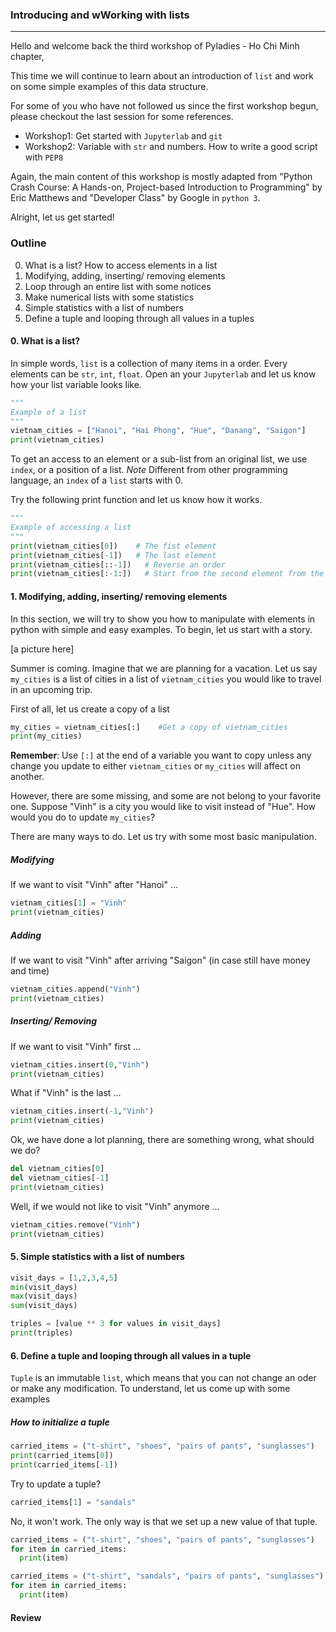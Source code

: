 ### Introducing and wWorking with lists
---
Hello and welcome back the third workshop of Pyladies - Ho Chi Minh chapter,

This time we will continue to learn about an introduction of `list` and work on some simple examples of this data structure.

For some of you who have not followed us since the first workshop begun, please checkout the last session for some references.

* Workshop1: Get started with `Jupyterlab` and `git`
* Workshop2: Variable with `str` and numbers. How to write a good script with `PEP8`

Again, the main content of this workshop is mostly adapted from "Python Crash Course: A Hands-on, Project-based Introduction to Programming" by Eric Matthews and "Developer Class" by Google in `python 3`.

Alright, let us get started!

### Outline
0. What is a list? How to access elements in a list
1. Modifying, adding, inserting/ removing elements
3. Loop through an entire list with some notices
4. Make numerical lists with some statistics
5. Simple statistics with a list of numbers
6. Define a tuple and looping through all values in a tuples


#### 0. What is a list?
In simple words, `list` is a collection of many items in a order. Every elements can be `str`, `int`, `float`. Open an your `Jupyterlab` and let us know how your list variable looks like.
```python
"""
Example of a list
"""
vietnam_cities = ["Hanoi", "Hai Phong", "Hue", "Danang", "Saigon"]
print(vietnam_cities)
```
To get an access to an element or a sub-list from an original list, we use `index`, or a position of a list. *Note* Different from other programming language, an `index` of a `list` starts with 0.

Try the following print function and let us know how it works.

```python
"""
Example of accessing a list
"""
print(vietnam_cities[0])    # The fist element
print(vietnam_cities[-1])   # The last element
print(vietnam_cities[::-1])   # Reverse an order
print(vietnam_cities[:-1:])   # Start from the second element from the last
```
#### 1. Modifying, adding, inserting/ removing elements

In this section, we will try to show you how to manipulate with elements in python with simple and easy examples. To begin, let us start with a story.

[a picture here]

Summer is coming. Imagine that we are planning for a vacation. Let us say `my_cities` is a list of cities in a list of `vietnam_cities` you would like to travel in an upcoming trip.

First of all, let us create a copy of a list

```python
my_cities = vietnam_cities[:]    #Get a copy of vietnam_cities
print(my_cities)
```
**Remember**: Use `[:]` at the end of a variable you want to copy unless any change you update to either `vietnam_cities` or `my_cities` will affect on another.

However, there are some missing, and some are not belong to your favorite one. Suppose "Vinh" is a city you would like to visit instead of "Hue". How would you do to update `my_cities`?

There are many ways to do. Let us try with some most basic manipulation.
##### Modifying
If we want to visit "Vinh" after "Hanoi" ...
```python
vietnam_cities[1] = "Vinh"
print(vietnam_cities)
```

##### Adding
If we want to visit "Vinh" after arriving "Saigon" (in case still have money and time)
```python
vietnam_cities.append("Vinh")
print(vietnam_cities)
```

##### Inserting/ Removing
If we want to visit "Vinh" first ...

```python
vietnam_cities.insert(0,"Vinh")
print(vietnam_cities)
```

What if "Vinh" is the last ...
```python
vietnam_cities.insert(-1,"Vinh")
print(vietnam_cities)
```

Ok, we have done a lot planning, there are something wrong, what should we do?
```python
del vietnam_cities[0]
del vietnam_cities[-1]
print(vietnam_cities)
```

Well, if we would not like to visit "Vinh" anymore ...
```python
vietnam_cities.remove("Vinh")
print(vietnam_cities)
```

#### 5. Simple statistics with a list of numbers
```python
visit_days = [1,2,3,4,5]
min(visit_days)
max(visit_days)
sum(visit_days)
```

```python
triples = [value ** 3 for values in visit_days]
print(triples)
```

#### 6. Define a tuple and looping through all values in a tuple

`Tuple` is an immutable `list`, which means that you can not change an oder or make any modification. To understand, let us come up with some examples

##### How to initialize a tuple
```python
carried_items = ("t-shirt", "shoes", "pairs of pants", "sunglasses")
print(carried_items[0])
print(carried_items[-1])
```
Try to update a tuple?
```python
carried_items[1] = "sandals"
```
No, it won't work. The only way is that we set up a new value of that tuple.

```python
carried_items = ("t-shirt", "shoes", "pairs of pants", "sunglasses")
for item in carried_items:
  print(item)

carried_items = ("t-shirt", "sandals", "pairs of pants", "sunglasses")
for item in carried_items:
  print(item)
```
#### Review
